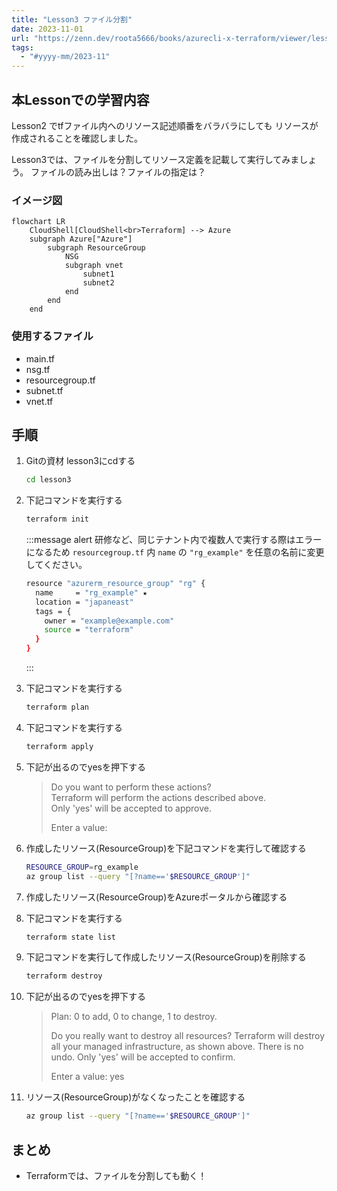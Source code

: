 ```yaml
---
title: "Lesson3 ファイル分割"
date: 2023-11-01
url: "https://zenn.dev/roota5666/books/azurecli-x-terraform/viewer/lesson3"
tags:
  - "#yyyy-mm/2023-11"
---
```


## 本Lessonでの学習内容

Lesson2 でtfファイル内へのリソース記述順番をバラバラにしても
リソースが作成されることを確認しました。

Lesson3では、ファイルを分割してリソース定義を記載して実行してみましょう。
ファイルの読み出しは？ファイルの指定は？

### イメージ図

```mermaid
flowchart LR
    CloudShell[CloudShell<br>Terraform] --> Azure
    subgraph Azure["Azure"]
        subgraph ResourceGroup
            NSG
            subgraph vnet
                subnet1
                subnet2
            end
        end
    end
```

### 使用するファイル

- main.tf
- nsg.tf
- resourcegroup.tf
- subnet.tf
- vnet.tf

## 手順

1. Gitの資材 lesson3にcdする

   ```bash
   cd lesson3
   ```

1. 下記コマンドを実行する

   ```bash
   terraform init
   ```

   :::message alert
   研修など、同じテナント内で複数人で実行する際はエラーになるため
   `resourcegroup.tf` 内 `name` の `"rg_example"` を任意の名前に変更してください。

   ```bash
   resource "azurerm_resource_group" "rg" {
     name     = "rg_example" ★
     location = "japaneast"
     tags = {
       owner = "example@example.com"
       source = "terraform"
     }
   }
   ```

   :::

1. 下記コマンドを実行する

   ```bash
   terraform plan
   ```

1. 下記コマンドを実行する

   ```bash
   terraform apply
   ```

1. 下記が出るのでyesを押下する
   >Do you want to perform these actions?  
   >Terraform will perform the actions described above.  
   >Only 'yes' will be accepted to approve.  
   >
   >Enter a value:
1. 作成したリソース(ResourceGroup)を下記コマンドを実行して確認する

   ```bash
   RESOURCE_GROUP=rg_example
   az group list --query "[?name=='$RESOURCE_GROUP']"
   ```

1. 作成したリソース(ResourceGroup)をAzureポータルから確認する
1. 下記コマンドを実行する

   ```bash
   terraform state list
   ```

1. 下記コマンドを実行して作成したリソース(ResourceGroup)を削除する

   ```bash
   terraform destroy
   ```

1. 下記が出るのでyesを押下する
   >Plan: 0 to add, 0 to change, 1 to destroy.
   >
   >Do you really want to destroy all resources?
   > Terraform will destroy all your managed infrastructure, as shown above.
   > There is no undo. Only 'yes' will be accepted to confirm.
   >
   > Enter a value: yes
1. リソース(ResourceGroup)がなくなったことを確認する

   ```bash
   az group list --query "[?name=='$RESOURCE_GROUP']"
   ```

## まとめ

- Terraformでは、ファイルを分割しても動く！
